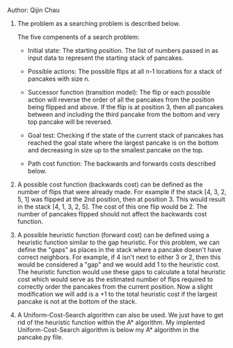 Author: Qijin Chau

1) The problem as a searching problem is described below.
   
   The five compenents of a search problem:
   
   - Initial state: The starting position. The list of numbers passed in as input data to represent the starting stack of pancakes.
   
   - Possible actions: The possible flips at all n-1 locations for a stack of pancakes with size n.
   
   - Successor function (transition model): The flip or each possible action will reverse the order of all the pancakes from the position being flipped and above. If the flip is at position 3, then all pancakes between and including the third pancake from the bottom and very top pancake will be reversed. 
   
   - Goal test: Checking if the state of the current stack of pancakes has reached the goal state where the largest pancake is on the bottom and decreasing in size up to the smallest pancake on the top.
   
   - Path cost function: The backwards and forwards costs described below.


2) A possible cost function (backwards cost) can be defined as the number of flips that were already made. For example if the stack [4, 3, 2, 5, 1] was flipped at the 2nd position, then at position 3. This would result in the stack [4, 1, 3, 2, 5]. The cost of this one flip would be 2. The number of pancakes flipped should not affect the backwards cost function.


3) A possible heuristic function (forward cost) can be defined using a heuristic function similar to the gap heuristic. For this problem, we can define the "gaps" as places in the stack where a pancake doesn't have correct neighbors. For example, if 4 isn't next to either 3 or 2, then this would be considered a "gap" and we would add 1 to the heuristic cost. The heuristic function would use these gaps to calculate a total heuristic cost which would serve as the estimated number of flips required to correctly order the pancakes from the current position. Now a slight modification we will add is a +1 to the total heuristic cost if the largest pancake is not at the bottom of the stack.


4) A Uniform-Cost-Search algorithm can also be used. We just have to get rid of the heuristic function within the A* algorithm. My implented Uniform-Cost-Search algorithm is below my A* algorithm in the pancake.py file.
